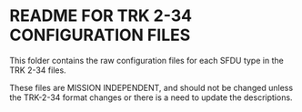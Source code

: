 # README FOR TRK 2-34 CONFIGURATION FILES

This folder contains the raw configuration files for each SFDU
type in the TRK 2-34 files.

These files are MISSION INDEPENDENT, and should not be changed 
unless the TRK-2-34 format changes or there is a need to update
the descriptions.

